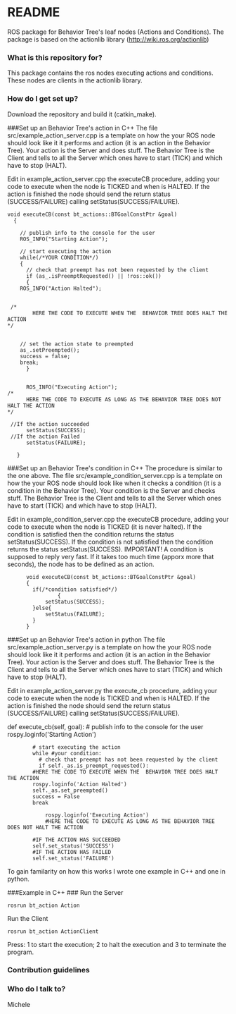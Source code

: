 # README #
ROS package for Behavior Tree's leaf nodes (Actions and Conditions).
The package is based on the actionlib library (http://wiki.ros.org/actionlib) 


### What is this repository for? ###

This package contains the ros nodes executing actions and conditions. These nodes are clients in the actionlib library. 

### How do I get set up? ###

Download the repository and build it (catkin_make).

###Set up an Behavior Tree's action in C++
The file src/example_action_server.cpp is a template on how the your ROS node should look like it it performs and action (it is an action in the Behavior Tree).
Your action is the Server and does stuff. The Behavior Tree is the Client and tells to all the Server which ones have to start (TICK) and which have to stop (HALT).

Edit in example_action_server.cpp the executeCB procedure, adding your code to execute when the node is TICKED and when is HALTED. If the action is finished the node should send the return status (SUCCESS/FAILURE) calling setStatus(SUCCESS/FAILURE).

    void executeCB(const bt_actions::BTGoalConstPtr &goal)
	  {

	    // publish info to the console for the user
	    ROS_INFO("Starting Action");

	    // start executing the action
	    while(/*YOUR CONDITION*/)
	    {
	      // check that preempt has not been requested by the client
	      if (as_.isPreemptRequested() || !ros::ok())
	      {
		ROS_INFO("Action Halted");


	 /*
		    HERE THE CODE TO EXECUTE WHEN THE  BEHAVIOR TREE DOES HALT THE ACTION
	*/


		// set the action state to preempted
		as_.setPreempted();
		success = false;
		break;
	      }


	      ROS_INFO("Executing Action");
	/*
		  HERE THE CODE TO EXECUTE AS LONG AS THE BEHAVIOR TREE DOES NOT HALT THE ACTION
	*/

	 //If the action succeeded
	      setStatus(SUCCESS);
	 //If the action Failed
	      setStatus(FAILURE);

	   }




###Set up an Behavior Tree's condition in C++
The procedure is similar to the one above.
The file src/example_condition_server.cpp is a template on how the your ROS node should look like when it checks a condition (it is a condition in the Behavior Tree).
Your condition is the Server and checks stuff. The Behavior Tree is the Client and tells to all the Server which ones have to start (TICK) and which have to stop (HALT).

Edit in example_condition_server.cpp the executeCB procedure, adding your code to execute when the node is TICKED (it is never halted). If the condition is satisfied then the condition returns the status setStatus(SUCCESS). If the condition is not satisfied then the condition returns the status setStatus(SUCCESS). 
IMPORTANT! A condition is supposed to reply very fast. If it takes too much time (apporx more that  seconds), the node has to be defined as an action.


		  void executeCB(const bt_actions::BTGoalConstPtr &goal)
		  {
		    if(/*condition satisfied*/)
                    {
		        setStatus(SUCCESS);
		    }else{
		        setStatus(FAILURE);
		    }
		  }



###Set up an Behavior Tree's action in python
The file src/example_action_server.py is a template on how the your ROS node should look like it it performs and action (it is an action in the Behavior Tree).
Your action is the Server and does stuff. The Behavior Tree is the Client and tells to all the Server which ones have to start (TICK) and which have to stop (HALT).

Edit in example_action_server.py the execute_cb procedure, adding your code to execute when the node is TICKED and when is HALTED. If the action is finished the node should send the return status (SUCCESS/FAILURE) calling setStatus(SUCCESS/FAILURE).





def execute_cb(self, goal):
		    # publish info to the console for the user
		    rospy.loginfo('Starting Action')
		    
		    # start executing the action
		    while #your condition:
		      # check that preempt has not been requested by the client
		      if self._as.is_preempt_requested():
			#HERE THE CODE TO EXECUTE WHEN THE  BEHAVIOR TREE DOES HALT THE ACTION
			rospy.loginfo('Action Halted')
			self._as.set_preempted()
			success = False
			break

		      	rospy.loginfo('Executing Action')      
		      	#HERE THE CODE TO EXECUTE AS LONG AS THE BEHAVIOR TREE DOES NOT HALT THE ACTION
		      
			#IF THE ACTION HAS SUCCEEDED
			self.set_status('SUCCESS')
			#IF THE ACTION HAS FAILED
			self.set_status('FAILURE')




To gain familarity on how this works I wrote one example in C++ and one in python.
    
###Example in C++ ###
Run the Server

    rosrun bt_action Action 

Run the Client

    rosrun bt_action ActionClient 

Press: 1 to start the execution; 2 to halt the execution and 3 to terminate the program.







### Contribution guidelines ###


### Who do I talk to? ###

Michele
